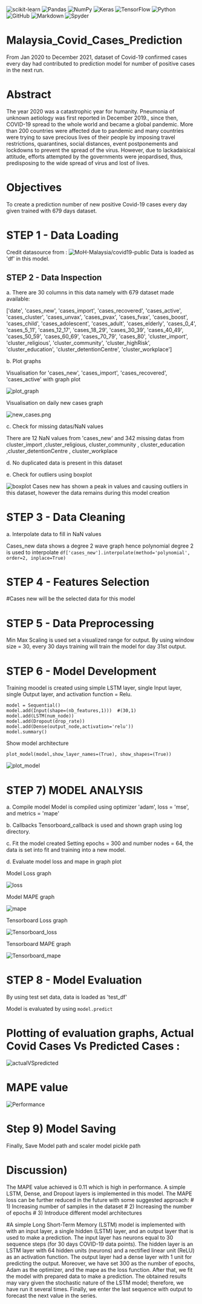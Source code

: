 ![scikit-learn](https://img.shields.io/badge/scikit--learn-%23F7931E.svg?style=for-the-badge&logo=scikit-learn&logoColor=white)
![Pandas](https://img.shields.io/badge/pandas-%23150458.svg?style=for-the-badge&logo=pandas&logoColor=white)
![NumPy](https://img.shields.io/badge/numpy-%23013243.svg?style=for-the-badge&logo=numpy&logoColor=white)
![Keras](https://img.shields.io/badge/Keras-%23D00000.svg?style=for-the-badge&logo=Keras&logoColor=white)
![TensorFlow](https://img.shields.io/badge/TensorFlow-%23FF6F00.svg?style=for-the-badge&logo=TensorFlow&logoColor=white)
![Python](https://img.shields.io/badge/python-3670A0?style=for-the-badge&logo=python&logoColor=ffdd54)
![GitHub](https://img.shields.io/badge/github-%23121011.svg?style=for-the-badge&logo=github&logoColor=white)
![Markdown](https://img.shields.io/badge/Markdown-000000?style=for-the-badge&logo=markdown&logoColor=white)
![Spyder](https://img.shields.io/badge/Spyder-838485?style=for-the-badge&logo=spyder%20ide&logoColor=maroon)

# Malaysia_Covid_Cases_Prediction
From Jan 2020 to December 2021, dataset of Covid-19 confirmed cases every day had contributed to prediction model for number of positive cases in the next run.

# Abstract
The year 2020 was a catastrophic year for humanity. Pneumonia of unknown aetiology was first reported in December 2019., since then, COVID-19 spread to the whole world and became a global pandemic. More than 200 countries were affected due to pandemic and many countries were trying to save precious lives of their people by imposing travel restrictions, quarantines, social distances, event postponements and lockdowns to prevent the spread of the virus. However, due to lackadaisical attitude, efforts attempted by the governments were jeopardised, thus, predisposing to the wide spread of virus and lost of lives.

# Objectives

To create a prediction number of new positive Covid-19 cases every day given trained with 679 days dataset.

# STEP 1 - Data Loading

Credit datasource from : ![MoH-Malaysia/covid19-public](https://github.com/MoH-Malaysia/covid19-public)
Data is loaded as 'df' in this model.

## STEP 2 - Data Inspection

a. There are 30 columns in this data namely with 679 dataset made available:

['date', 'cases_new', 'cases_import', 'cases_recovered', 'cases_active',
         'cases_cluster', 'cases_unvax', 'cases_pvax', 'cases_fvax',
         'cases_boost', 'cases_child', 'cases_adolescent', 'cases_adult',
         'cases_elderly', 'cases_0_4', 'cases_5_11', 'cases_12_17',
         'cases_18_29', 'cases_30_39', 'cases_40_49', 'cases_50_59',
         'cases_60_69', 'cases_70_79', 'cases_80', 'cluster_import',
         'cluster_religious', 'cluster_community', 'cluster_highRisk',
         'cluster_education', 'cluster_detentionCentre', 'cluster_workplace']
         
         
b. Plot graphs

Visualisation for 'cases_new', 'cases_import', 'cases_recovered', 'cases_active' with graph plot

![plot_graph](statics/PLot_graph.png)

Visualisation on daily new cases graph

![new_cases.png](statics/new_cases.png)


c. Check for missing datas/NaN values

There are 12 NaN values from 'cases_new' and
342 missing datas from cluster_import ,cluster_religious, cluster_community , cluster_education ,cluster_detentionCentre , cluster_workplace   
      
d. No duplicated data is present in this dataset

e. Check for outliers using boxplot

![boxplot](statics/boxplot.png)
Cases new has shown a peak in values and causing outliers in this dataset, however the data remains during this model creation

# STEP 3 - Data Cleaning

a. Interpolate data to fill in NaN values
 
Cases_new data shows a degree 2 wave graph hence polynomial degree 2 is used to interpolate
` df['cases_new'].interpolate(method='polynomial', order=2, inplace=True) `

# STEP 4 - Features Selection

#Cases new will be the selected data for this model

# STEP 5 - Data Preprocessing

Min Max Scaling is used set a visualized range for output. By using window size = 30, every 30 days training will train the model for day 31st output.

# STEP 6 - Model Development
Training moodel is created using simple LSTM layer, single Input layer, single Output layer, and activation function = Relu.

```
model = Sequential()
model.add(Input(shape=(nb_features,1)))  #(30,1)
model.add(LSTM(num_node)) 
model.add(Dropout(drop_rate))
model.add(Dense(output_node,activation='relu')) 
model.summary()    
```
Show model architecture

`plot_model(model,show_layer_names=(True), show_shapes=(True))`

![plot_model](statics/plot_model.png)

# STEP 7) MODEL ANALYSIS

a. Compile model 
Model is compiled using optimizer 'adam', loss = 'mse', and metrics = 'mape'

b. Callbacks
Tensorboard_callback is used and shown graph using log directory.

c. Fit the model created
Setting epochs = 300 and number nodes = 64, the data is set into fit and training into a new model.

d. Evaluate model loss and mape in graph plot

Model Loss graph

![loss](statics/loss.png)

Model MAPE graph

![mape](statics/mape.png)

Tensorboard Loss graph

![Tensorboard_loss](statics/Tensorboard_loss.PNG)

Tensorboard MAPE graph

![Tensorboard_mape](statics/Tensorboard_mape.PNG)

# STEP 8 - Model Evaluation

By using test set data, data is loaded as 'test_df'

Model is evaluated by using `model.predict`

# Plotting of evaluation graphs, Actual Covid Cases Vs Predicted Cases :

![actualVSpredicted](statics/actualVSpredicted.png)

# MAPE value

![Performance](statics/Performance.PNG)

# Step 9) Model Saving

Finally, Save Model path and scaler model pickle path

# Discussion)

The MAPE value achieved is 0.11 which is high in performance.
A simple LSTM, Dense, and Dropout layers is implemented in this model.
The MAPE loss can be further reduced in the future with some suggested approach:
    # 1) Increasing number of samples in the dataset
    # 2) Increasing the number of epochs
    # 3) Introduce different model architectures 

#A simple Long Short-Term Memory (LSTM) model is implemented with with an input layer, a single hidden (LSTM) layer, and an output layer 
that is used to make a prediction. The input layer has neurons equal to 30 sequence steps (for 30 days COVID-19 data points). 
The hidden layer is an LSTM layer with 64 hidden units (neurons) and a rectified linear unit (ReLU) as an activation function. 
The output layer had a dense layer with 1 unit for predicting the output. Moreover, we have set 300 as the number of epochs, Adam as the optimizer, 
and the mape as the loss function. After that, we fit the model with prepared data to make a prediction.
The obtained results may vary given the stochastic nature of the LSTM model; therefore, we have run it several times. 
Finally, we enter the last sequence with output to forecast the next value in the series.


